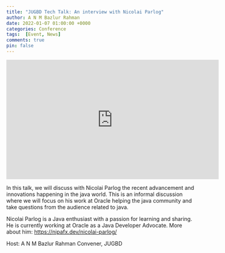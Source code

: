 ```yaml
---
title: "JUGBD Tech Talk: An interview with Nicolai Parlog"
author: A N M Bazlur Rahman
date: 2022-01-07 01:00:00 +0000
categories: Conference 
tags:  [Event, News]
comments: true
pin: false
---
```


<iframe width="560" height="315" src="https://www.youtube.com/embed/YWUSkm68TkU" title="YouTube video player" frameborder="0" allow="accelerometer; autoplay; clipboard-write; encrypted-media; gyroscope; picture-in-picture" allowfullscreen></iframe>

In this talk, we will discuss with Nicolai Parlog the recent advancement and innovations happening in the java world. This is an informal discussion where we will focus on his work at Oracle helping the java community and take questions from the audience related to java. 

Nicolai Parlog is a Java enthusiast with a passion for learning and sharing. He is currently working at Oracle as a Java Developer Advocate.
More about him: https://nipafx.dev/nicolai-parlog/

Host: 
A N M Bazlur Rahman
Convener, JUGBD
